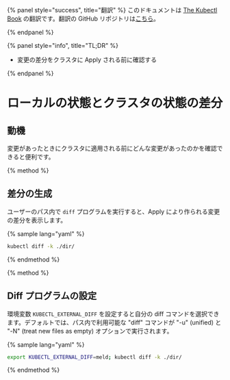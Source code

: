 {% panel style="success", title="翻訳" %}
このドキュメントは [The Kubectl Book](https://kubectl.docs.kubernetes.io/) の翻訳です。翻訳の GitHub リポジトリは[こちら](https://github.com/FujiHaruka/kubectl-book-ja)。

{% endpanel %}

{% panel style="info", title="TL;DR" %}

- 変更の差分をクラスタに Apply される前に確認する

{% endpanel %}

# ローカルの状態とクラスタの状態の差分

## 動機

変更があったときにクラスタに適用される前にどんな変更があったのかを確認できると便利です。

{% method %}

## 差分の生成

ユーザーのパス内で `diff` プログラムを実行すると、Apply により作られる変更の差分を表示します。

{% sample lang="yaml" %}

```sh
kubectl diff -k ./dir/
```

{% endmethod %}

{% method %}

## Diff プログラムの設定

環境変数 `KUBECTL_EXTERNAL_DIFF` を設定すると自分の diff コマンドを選択できます。デフォルトでは、パス内で利用可能な "diff" コマンドが "-u" (unified) と "-N" (treat new files as empty) オプションで実行されます。

{% sample lang="yaml" %}

```sh
export KUBECTL_EXTERNAL_DIFF=meld; kubectl diff -k ./dir/
```

{% endmethod %}
